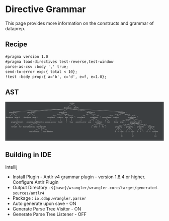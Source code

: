 # Directive Grammar

This page provides more information on the constructs and grammar of dataprep.

## Recipe

```
#pragma version 1.0
#pragma load-directives test-reverse,test-window
parse-as-csv :body ',' true;
send-to-error exp:{ total < 10};
!test :body prop:{ a='b', c='d', e=f, e=1.0};
```

## AST
![AST](grammar-graph.png)

## Building in IDE
Intellij 
  * Install Plugin - Antlr v4 grammar plugin - version  1.8.4 or higher.
Configure Antlr Plugin
  * Output Directory : `${base}/wrangler/wrangler-core/target/generated-sources/antlr4`
  * Package : `io.cdap.wrangler.parser`
  * Auto generate upon save - ON
  * Generate Parse Tree Visitor - ON
  * Generate Parse Tree Listener - OFF
